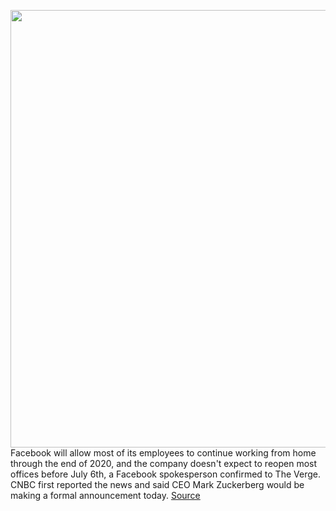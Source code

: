 <img src='https://cdn.vox-cdn.com/thumbor/RC5vUYpBjZSjwyxTSQN3YLTuahM=/0x0:2040x1360/1200x800/filters:focal(857x517:1183x843)/cdn.vox-cdn.com/uploads/chorus_image/image/66766161/jbareham_180405_1777_facebook_0003.0.jpg' width='700px' /><br/>
Facebook will allow most of its employees to continue working from home through the end of 2020, and the company doesn't expect to reopen most offices before July 6th, a Facebook spokesperson confirmed to The Verge. CNBC first reported the news and said CEO Mark Zuckerberg would be making a formal announcement today.
<a href='https://www.theverge.com/2020/5/7/21250885/facebook-remote-work-home-2020-office-reopening-mark-zuckerberg'> Source <a/>